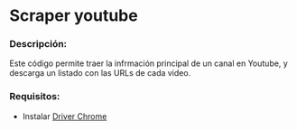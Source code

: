 # Scraper youtube

### Descripción:
Este código permite traer la infrmación principal de un canal en Youtube, y descarga un listado con las URLs de cada video.

### Requisitos:
- Instalar [Driver Chrome](https://chromedriver.chromium.org/downloads)
